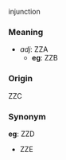 injunction
### Meaning
+ _adj_: ZZA
    + __eg__: ZZB

### Origin

ZZC

### Synonym

__eg__: ZZD

+ ZZE


